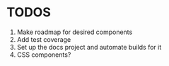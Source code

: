 # TODOS

1. Make roadmap for desired components
2. Add test coverage
3. Set up the docs project and automate builds for it
4. CSS components?